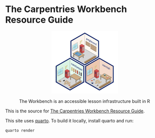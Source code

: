 # The Carpentries Workbench Resource Guide

<figure style='text-align: center'>
<p>
<img src="fig/hex-collection.jpeg" width="50%" alt="three isometric hex badges for The Carpentries Workbench representing the packages sandpaper, pegboard, and varnish. Each badge is styled to look like a tiny workshop working on a wooden carpentries logo with the package namesake highlighted.">
</p>
<figcaption style='display: block'></p>The Workbench is an accessible lesson infrastructure built in R</p></figcaption>
</figure>

This is the source for [The Carpentries Workbench Resource Guide](https://carpentries.github.io/workbench).

This site uses [quarto]. To build it locally, install quarto and run:

```
quarto render
```

[quarto]: https://quarto.org
